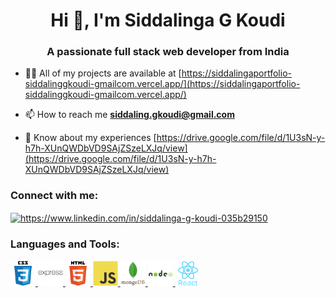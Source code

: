 <h1 align="center">Hi 👋, I'm Siddalinga G Koudi</h1>
<h3 align="center">A passionate full stack web developer from India</h3>

- 👨‍💻 All of my projects are available at [https://siddalingaportfolio-siddalinggkoudi-gmailcom.vercel.app/](https://siddalingaportfolio-siddalinggkoudi-gmailcom.vercel.app/)

- 📫 How to reach me **siddaling.gkoudi@gmail.com**

- 📄 Know about my experiences [https://drive.google.com/file/d/1U3sN-y-h7h-XUnQWDbVD9SAjZSzeLXJq/view](https://drive.google.com/file/d/1U3sN-y-h7h-XUnQWDbVD9SAjZSzeLXJq/view)

<h3 align="left">Connect with me:</h3>
<p align="left">
<a href="https://linkedin.com/in/https://www.linkedin.com/in/siddalinga-g-koudi-035b29150" target="blank"><img align="center" src="https://raw.githubusercontent.com/rahuldkjain/github-profile-readme-generator/master/src/images/icons/Social/linked-in-alt.svg" alt="https://www.linkedin.com/in/siddalinga-g-koudi-035b29150" height="30" width="40" /></a>
</p>

<h3 align="left">Languages and Tools:</h3>
<p align="left"> <a href="https://www.w3schools.com/css/" target="_blank" rel="noreferrer"> <img src="https://raw.githubusercontent.com/devicons/devicon/master/icons/css3/css3-original-wordmark.svg" alt="css3" width="40" height="40"/> </a> <a href="https://expressjs.com" target="_blank" rel="noreferrer"> <img src="https://raw.githubusercontent.com/devicons/devicon/master/icons/express/express-original-wordmark.svg" alt="express" width="40" height="40"/> </a> <a href="https://www.w3.org/html/" target="_blank" rel="noreferrer"> <img src="https://raw.githubusercontent.com/devicons/devicon/master/icons/html5/html5-original-wordmark.svg" alt="html5" width="40" height="40"/> </a> <a href="https://developer.mozilla.org/en-US/docs/Web/JavaScript" target="_blank" rel="noreferrer"> <img src="https://raw.githubusercontent.com/devicons/devicon/master/icons/javascript/javascript-original.svg" alt="javascript" width="40" height="40"/> </a> <a href="https://www.mongodb.com/" target="_blank" rel="noreferrer"> <img src="https://raw.githubusercontent.com/devicons/devicon/master/icons/mongodb/mongodb-original-wordmark.svg" alt="mongodb" width="40" height="40"/> </a> <a href="https://nodejs.org" target="_blank" rel="noreferrer"> <img src="https://raw.githubusercontent.com/devicons/devicon/master/icons/nodejs/nodejs-original-wordmark.svg" alt="nodejs" width="40" height="40"/> </a> <a href="https://reactjs.org/" target="_blank" rel="noreferrer"> <img src="https://raw.githubusercontent.com/devicons/devicon/master/icons/react/react-original-wordmark.svg" alt="react" width="40" height="40"/> </a> </p>
